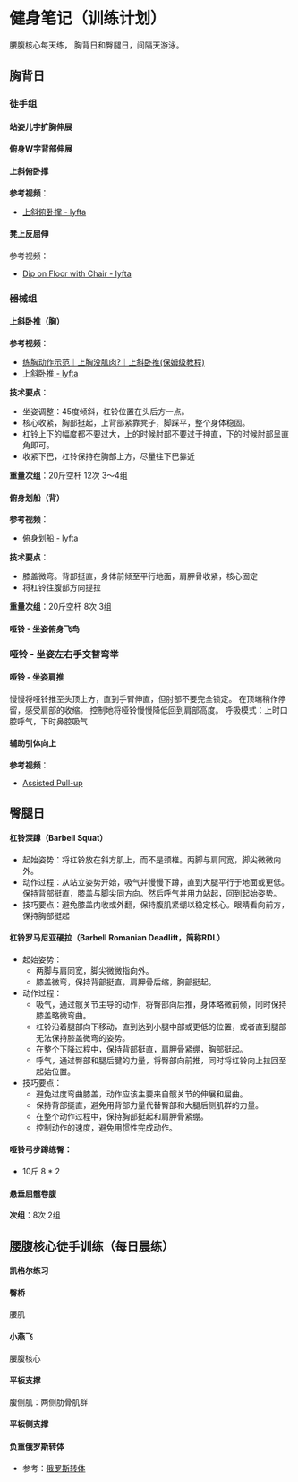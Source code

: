 # 健身笔记（训练计划）

腰腹核心每天练，
胸背日和臀腿日，间隔天游泳。

## 胸背日

### 徒手组

#### 站姿儿字扩胸伸展

#### 俯身W字背部伸展

#### 上斜俯卧撑
**参考视频**：
- [上斜俯卧撑 - lyfta](https://www.lyfta.app/zh-CN/exercise/incline-push-up--8af)

#### 凳上反屈伸
参考视频：
- [Dip on Floor with Chair - lyfta](https://www.lyfta.app/exercise/dip-on-floor-with-chair-8qy)

### 器械组

#### 上斜卧推（胸）

**参考视频**：
- [练胸动作示范｜上胸没肌肉?｜上斜卧推(保姆级教程)](https://www.youtube.com/watch?v=joxWt10w3Kw&ab_channel=ALEX%E5%81%A5%E8%BA%AB%E9%A2%91%E9%81%93)
- [上斜卧推 - lyfta](https://www.lyfta.app/exercise/incline-bench-press-8x)

**技术要点**：
- 坐姿调整：45度倾斜，杠铃位置在头后方一点。
- 核心收紧，胸部挺起，上背部紧靠凳子，脚踩平，整个身体稳固。
- 杠铃上下的幅度都不要过大，上的时候肘部不要过于抻直，下的时候肘部呈直角即可。
- 收紧下巴，杠铃保持在胸部上方，尽量往下巴靠近

**重量次组**：20斤空杆 12次 3～4组

#### 俯身划船（背）

**参考视频**：
- [俯身划船 - lyfta](https://www.lyfta.app/exercise/bent-over-row-9)

**技术要点**：
- 膝盖微弯。背部挺直，身体前倾至平行地面，肩胛骨收紧，核心固定
- 将杠铃往腹部方向提拉

**重量次组**：20斤空杆 8次 3组

#### 哑铃 - 坐姿俯身飞鸟

### 哑铃 - 坐姿左右手交替弯举

#### 哑铃 - 坐姿肩推

慢慢将哑铃推至头顶上方，直到手臂伸直，但肘部不要完全锁定。
在顶端稍作停留，感受肩部的收缩。
控制地将哑铃慢慢降低回到肩部高度。
呼吸模式：上时口腔呼气，下时鼻腔吸气

#### 辅助引体向上
**参考视频**：
- [Assisted Pull-up](https://www.lyfta.app/exercise/assisted-pull-up-69x)

## 臀腿日

#### 杠铃深蹲（Barbell Squat）
- 起始姿势：将杠铃放在斜方肌上，而不是颈椎。两脚与肩同宽，脚尖微微向外。
- 动作过程：从站立姿势开始，吸气并慢慢下蹲，直到大腿平行于地面或更低。保持背部挺直，膝盖与脚尖同方向。然后呼气并用力站起，回到起始姿势。
- 技巧要点：避免膝盖内收或外翻，保持腹肌紧绷以稳定核心。眼睛看向前方，保持胸部挺起

#### 杠铃罗马尼亚硬拉（Barbell Romanian Deadlift，简称RDL）
- 起始姿势：
  - 两脚与肩同宽，脚尖微微指向外。
  - 膝盖微弯，保持背部挺直，肩胛骨后缩，胸部挺起。
- 动作过程：
  - 吸气，通过髋关节主导的动作，将臀部向后推，身体略微前倾，同时保持膝盖略微弯曲。
  - 杠铃沿着腿部向下移动，直到达到小腿中部或更低的位置，或者直到腿部无法保持膝盖微弯的姿势。
  - 在整个下降过程中，保持背部挺直，肩胛骨紧绷，胸部挺起。
  - 呼气，通过臀部和腿后腱的力量，将臀部向前推，同时将杠铃向上拉回至起始位置。
- 技巧要点：
  - 避免过度弯曲膝盖，动作应该主要来自髋关节的伸展和屈曲。
  - 保持背部挺直，避免用背部力量代替臀部和大腿后侧肌群的力量。
  - 在整个动作过程中，保持胸部挺起和肩胛骨紧绷。
  - 控制动作的速度，避免用惯性完成动作。

#### 哑铃弓步蹲练臀：
- 10斤 8 * 2

#### 悬垂屈髋卷腹
**次组**：8次 2组


## 腰腹核心徒手训练（每日晨练）

#### 凯格尔练习

#### 臀桥

腰肌
#### 小燕飞

腰腹核心
#### 平板支撑

腹侧肌：两侧肋骨肌群
#### 平板侧支撑

#### 负重俄罗斯转体
  - 参考：[俄罗斯转体](https://www.lyfta.app/zh-CN/exercise/russian-twist-6sj)









